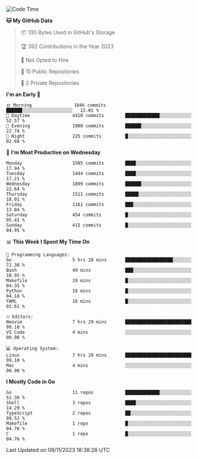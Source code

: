 <!--START_SECTION:waka-->
![Code Time](http://img.shields.io/badge/Code%20Time-197%20hrs-blue)

**🐱 My GitHub Data** 

> 📦 130 Bytes Used in GitHub's Storage 
 > 
> 🏆 392 Contributions in the Year 2023
 > 
> 🚫 Not Opted to Hire
 > 
> 📜 15 Public Repositories 
 > 
> 🔑 2 Private Repositories 
 > 
**I'm an Early 🐤** 

```text
🌞 Morning                1846 commits        ██████░░░░░░░░░░░░░░░░░░░   22.01 % 
🌆 Daytime                4410 commits        █████████████░░░░░░░░░░░░   52.57 % 
🌃 Evening                1908 commits        ██████░░░░░░░░░░░░░░░░░░░   22.74 % 
🌙 Night                  225 commits         █░░░░░░░░░░░░░░░░░░░░░░░░   02.68 % 
```
📅 **I'm Most Productive on Wednesday** 

```text
Monday                   1505 commits        ████░░░░░░░░░░░░░░░░░░░░░   17.94 % 
Tuesday                  1444 commits        ████░░░░░░░░░░░░░░░░░░░░░   17.21 % 
Wednesday                1899 commits        ██████░░░░░░░░░░░░░░░░░░░   22.64 % 
Thursday                 1511 commits        █████░░░░░░░░░░░░░░░░░░░░   18.01 % 
Friday                   1161 commits        ███░░░░░░░░░░░░░░░░░░░░░░   13.84 % 
Saturday                 454 commits         █░░░░░░░░░░░░░░░░░░░░░░░░   05.41 % 
Sunday                   415 commits         █░░░░░░░░░░░░░░░░░░░░░░░░   04.95 % 
```


📊 **This Week I Spent My Time On** 

```text
💬 Programming Languages: 
Go                       5 hrs 28 mins       ██████████████████░░░░░░░   72.38 % 
Bash                     49 mins             ███░░░░░░░░░░░░░░░░░░░░░░   10.95 % 
Makefile                 19 mins             █░░░░░░░░░░░░░░░░░░░░░░░░   04.35 % 
Python                   18 mins             █░░░░░░░░░░░░░░░░░░░░░░░░   04.18 % 
YAML                     16 mins             █░░░░░░░░░░░░░░░░░░░░░░░░   03.61 % 

🔥 Editors: 
Neovim                   7 hrs 29 mins       █████████████████████████   99.10 % 
VS Code                  4 mins              ░░░░░░░░░░░░░░░░░░░░░░░░░   00.90 % 

💻 Operating System: 
Linux                    7 hrs 29 mins       █████████████████████████   99.10 % 
Mac                      4 mins              ░░░░░░░░░░░░░░░░░░░░░░░░░   00.90 % 
```

**I Mostly Code in Go** 

```text
Go                       11 repos            █████████████░░░░░░░░░░░░   52.38 % 
Shell                    3 repos             ████░░░░░░░░░░░░░░░░░░░░░   14.29 % 
TypeScript               2 repos             ██░░░░░░░░░░░░░░░░░░░░░░░   09.52 % 
Makefile                 1 repo              █░░░░░░░░░░░░░░░░░░░░░░░░   04.76 % 
C                        1 repo              █░░░░░░░░░░░░░░░░░░░░░░░░   04.76 % 
```




 Last Updated on 08/11/2023 18:38:28 UTC
<!--END_SECTION:waka-->
